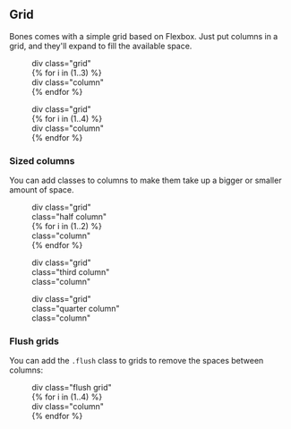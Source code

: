 ## Grid

Bones comes with a simple grid based on Flexbox. Just put columns in a grid, and they'll expand to fill the available space.

<figure class="small center grid">
  <figcaption>div class="grid"</figcaption>
  {% for i in (1..3) %}
  <div class="padded column" style="background: var(--color-white)">
    div class="column"
  </div>
  {% endfor %}
</figure>

<figure class="small center grid">
  <figcaption>div class="grid"</figcaption>
  {% for i in (1..4) %}
  <div class="padded column" style="background: var(--color-white)">
    div class="column"
  </div>
  {% endfor %}
</figure>

### Sized columns

You can add classes to columns to make them take up a bigger or smaller amount of space.

<figure class="small center grid">
  <figcaption>div class="grid"</figcaption>
  <div class="padded half column" style="background: var(--color-red); color: var(--color-white)">
    class="half column"
  </div>
  {% for i in (1..2) %}
  <div class="padded column" style="background: var(--color-white)">
    class="column"
  </div>
  {% endfor %}
</figure>

<figure class="small center grid">
  <figcaption>div class="grid"</figcaption>
  <div class="padded third column" style="background: var(--color-pink); color: var(--color-white)">
    class="third column"
  </div>
  <div class="padded column" style="background: var(--color-white)">
    class="column"
  </div>
</figure>

<figure class="small center grid">
  <figcaption>div class="grid"</figcaption>
  <div class="padded quarter column" style="background: var(--color-purple); color: var(--color-white)">
    class="quarter column"
  </div>
  <div class="padded column" style="background: var(--color-white)">
    class="column"
  </div>
</figure>

### Flush grids

You can add the `.flush` class to grids to remove the spaces between columns:

<figure class="small center flush grid">
  <figcaption>div class="flush grid"</figcaption>
  {% for i in (1..4) %}
  <div class="padded column" style="background: var(--color-white)">
    div class="column"
  </div>
  {% endfor %}
</figure>
